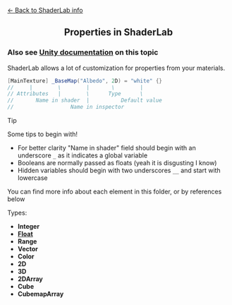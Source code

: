 [<- Back to ShaderLab info](../About.md)
<h2 align="center">Properties in ShaderLab</h2>

### Also see [Unity documentation](https://docs.unity3d.com/Manual/SL-Properties.html) on this topic
ShaderLab allows a lot of customization for properties from your materials.
```C#
[MainTexture] _BaseMap("Albedo", 2D) = "white" {}
//     |        \        |       \        |
// Attributes   |        \      Type      \
//       Name in shader  |          Default value
//                  Name in inspector
```
> [!TIP]
> Some tips to begin with!  
>
> - For better clarity "Name in shader" field should begin with an underscore ```_``` as it indicates a global variable  
> - Booleans are normally passed as floats (yeah it is disgusting I know)  
> - Hidden variables should begin with two underscores ```__``` and start with lowercase  

You can find more info about each element in this folder, or by references below

Types:
- **Integer**
- [**Float**](./Float.md)
- **Range**
- **Vector**
- **Color**
- **2D**
- **3D**
- **2DArray**
- **Cube**
- **CubemapArray**